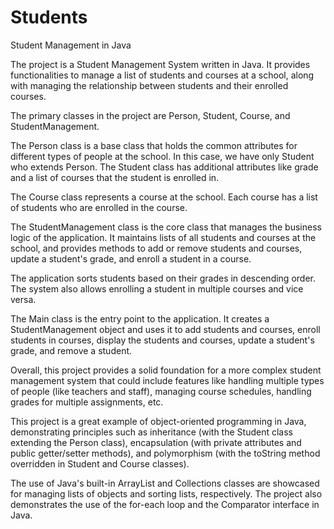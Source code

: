 # Students
Student Management in Java


The project is a Student Management System written in Java. It provides functionalities to manage a list of students and courses at a school, along with managing the relationship between students and their enrolled courses.

The primary classes in the project are Person, Student, Course, and StudentManagement.

The Person class is a base class that holds the common attributes for different types of people at the school. In this case, we have only Student who extends Person. The Student class has additional attributes like grade and a list of courses that the student is enrolled in.

The Course class represents a course at the school. Each course has a list of students who are enrolled in the course.

The StudentManagement class is the core class that manages the business logic of the application. It maintains lists of all students and courses at the school, and provides methods to add or remove students and courses, update a student's grade, and enroll a student in a course.

The application sorts students based on their grades in descending order. The system also allows enrolling a student in multiple courses and vice versa.

The Main class is the entry point to the application. It creates a StudentManagement object and uses it to add students and courses, enroll students in courses, display the students and courses, update a student's grade, and remove a student.

Overall, this project provides a solid foundation for a more complex student management system that could include features like handling multiple types of people (like teachers and staff), managing course schedules, handling grades for multiple assignments, etc.

This project is a great example of object-oriented programming in Java, demonstrating principles such as inheritance (with the Student class extending the Person class), encapsulation (with private attributes and public getter/setter methods), and polymorphism (with the toString method overridden in Student and Course classes).

The use of Java's built-in ArrayList and Collections classes are showcased for managing lists of objects and sorting lists, respectively. The project also demonstrates the use of the for-each loop and the Comparator interface in Java.
